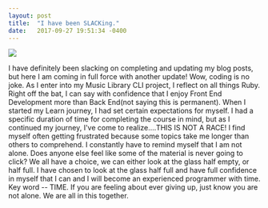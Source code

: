 ```yaml
---
layout: post
title:  "I have been SLACKing."
date:   2017-09-27 19:51:34 -0400
---
```



![](https://i.pinimg.com/564x/a0/b3/5e/a0b35e3de527aca60ccc5a87ca7eee2d.jpg)

I have definitely been slacking on completing and updating my blog posts, but here I am coming in full force with another update! Wow, coding is no joke. As I enter into my Music Library CLI project, I reflect on all things Ruby. Right off the bat, I can say with confidence that I enjoy Front End Development more than Back End(not saying this is permanent). When I started my Learn journey, I had set certain expectations for myself. I had a specific duration of time for completing the course in mind, but as I continued my journey, I've come to realize....THIS IS NOT A RACE! I find myself often getting frustrated because some topics take me longer than others to comprehend. I constantly have to remind myself that I am not alone. Does anyone else feel like some of the material is never going to click? We all have a choice, we can either look at the glass half empty, or half full. I have chosen to look at the glass half full and have full confidence in myself that I can and I will become an experienced programmer with time. Key word -- TIME. If you are feeling about ever giving up, just know you are not alone. We are all in this together.

 
